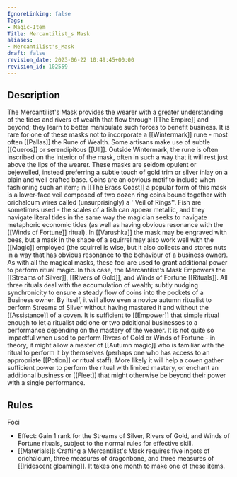 ```yaml
---
IgnoreLinking: false
Tags:
- Magic-Item
Title: Mercantilist_s Mask
aliases:
- Mercantilist's_Mask
draft: false
revision_date: 2023-06-22 10:49:45+00:00
revision_id: 102559
---
```


## Description
The Mercantilist's Mask provides the wearer with a greater understanding of the tides and rivers of wealth that flow through [[The Empire]] and beyond; they learn to better manipulate such forces to benefit business. It is rare for one of these masks not to incorporate a [[Wintermark]] rune - most often [[Pallas]] the Rune of Wealth. Some artisans make use of subtle [[Queros]] or serendipitous [[Ull]]. Outside Wintermark, the rune is often inscribed on the interior of the mask, often in such a way that it will rest just above the lips of the wearer.
These masks are seldom opulent or bejewelled, instead preferring a subtle touch of gold trim or silver inlay on a plain and well crafted base. Coins are an obvious motif to include when fashioning such an item; in [[The Brass Coast]] a popular form of this mask is a lower-face veil composed of two dozen ring coins bound together with orichalcum wires called (unsurprisingly) a ''Veil of Rings''. 
Fish are sometimes used - the scales of a fish can appear metallic, and they navigate literal tides in the same way the magician seeks to navigate metaphoric economic tides (as well as having obvious resonance with the [[Winds of Fortune]] ritual). In [[Varushka]] the mask may be engraved with bees, but a mask in the shape of a squirrel may also work well with the [[Magic]] employed (the squirrel is wise, but it also collects and stores nuts in a way that has obvious resonance to the behaviour of a business owner).
As with all the magical masks, these foci are used to grant additional power to perform ritual magic. In this case, the Mercantilist's Mask Empowers the [[Streams of Silver]], [[Rivers of Gold]], and Winds of Fortune [[Rituals]]. All three rituals deal with the accumulation of wealth; subtly nudging synchronicity to ensure a steady flow of coins into the pockets of a Business owner.
By itself, it will allow even a novice autumn ritualist to perform Streams of Silver without having mastered it and without the [[Assistance]] of a coven. It is sufficient to [[Empower]] that simple ritual enough to let a ritualist add one or two additional businesses to a performance depending on the mastery of the wearer. It is not quite so impactful when used to perform Rivers of Gold or Winds of Fortune - in theory, it might allow a master of [[Autumn magic]] who is familiar with the ritual to perform it by themselves (perhaps one who has access to an appropriate [[Potion]] or ritual staff). More likely it will help a coven gather sufficient power to perform the ritual with limited mastery, or enchant an additional business or [[Fleet]] that might otherwise be beyond their power with a single performance.
## Rules
Foci
* Effect: Gain 1 rank for the Streams of Silver, Rivers of Gold, and Winds of Fortune rituals, subject to the normal rules for effective skill.
* [[Materials]]: Crafting a Mercantilist's Mask requires five ingots of orichalcum, three measures of dragonbone, and three measures of [[Iridescent gloaming]]. It takes one month to make one of these items.